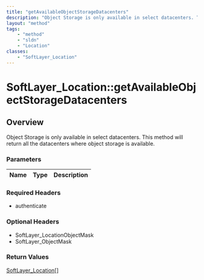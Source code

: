 ```yaml
---
title: "getAvailableObjectStorageDatacenters"
description: "Object Storage is only available in select datacenters. This method will return all the datacenters where object storage... "
layout: "method"
tags:
    - "method"
    - "sldn"
    - "Location"
classes:
    - "SoftLayer_Location"
---
```

# SoftLayer_Location::getAvailableObjectStorageDatacenters
## Overview 
Object Storage is only available in select datacenters. This method will return all the datacenters where object storage is available. 

### Parameters 
|Name | Type | Description |
| --- | --- | --- |


### Required Headers
* authenticate

### Optional Headers
* SoftLayer_LocationObjectMask
* SoftLayer_ObjectMask

### Return Values
<a href='/reference/datatypes/SoftLayer_Location'>SoftLayer_Location[] </a>
